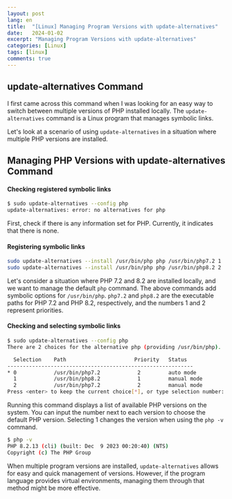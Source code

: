 ```yaml
---
layout: post
lang: en
title:  "[Linux] Managing Program Versions with update-alternatives"
date:   2024-01-02
excerpt: "Managing Program Versions with update-alternatives"
categories: [Linux]
tags: [linux]
comments: true
---
```


## update-alternatives Command
I first came across this command when I was looking for an easy way to switch between multiple versions of PHP installed locally. The `update-alternatives` command is a Linux program that manages symbolic links.

Let's look at a scenario of using `update-alternatives` in a situation where multiple PHP versions are installed.

## Managing PHP Versions with update-alternatives Command
#### Checking registered symbolic links
```bash
$ sudo update-alternatives --config php
update-alternatives: error: no alternatives for php
```
First, check if there is any information set for PHP.
Currently, it indicates that there is none.

#### Registering symbolic links
```bash
sudo update-alternatives --install /usr/bin/php php /usr/bin/php7.2 1
sudo update-alternatives --install /usr/bin/php php /usr/bin/php8.2 2
```
Let's consider a situation where PHP 7.2 and 8.2 are installed locally, and we want to manage the default `php` command.
The above commands add symbolic options for `/usr/bin/php`.
`php7.2` and `php8.2` are the executable paths for PHP 7.2 and PHP 8.2, respectively, and the numbers 1 and 2 represent priorities.

#### Checking and selecting symbolic links
```bash
$ sudo update-alternatives --config php
There are 2 choices for the alternative php (providing /usr/bin/php).

  Selection    Path                      Priority   Status
------------------------------------------------------------
* 0            /usr/bin/php7.2            2         auto mode
  1            /usr/bin/php8.2            1         manual mode
  2            /usr/bin/php7.2            2         manual mode
Press <enter> to keep the current choice[*], or type selection number: 1
```
Running this command displays a list of available PHP versions on the system. You can input the number next to each version to choose the default PHP version.
Selecting 1 changes the version when using the `php -v` command.

```bash
$ php -v
PHP 8.2.13 (cli) (built: Dec  9 2023 00:20:40) (NTS)
Copyright (c) The PHP Group
```

When multiple program versions are installed, `update-alternatives` allows for easy and quick management of versions. However, if the program language provides virtual environments, managing them through that method might be more effective.
